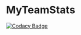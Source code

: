 # MyTeamStats
[![Codacy Badge](https://api.codacy.com/project/badge/Grade/f2185cf8eb8640ed85f0e8d22e11178e)](https://app.codacy.com/manual/Eleven113/MyTeamStats?utm_source=github.com&utm_medium=referral&utm_content=Eleven113/MyTeamStats&utm_campaign=Badge_Grade_Dashboard)
